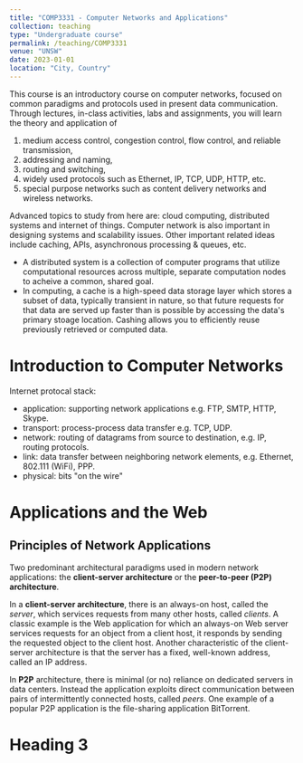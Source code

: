 ```yaml
---
title: "COMP3331 - Computer Networks and Applications"
collection: teaching
type: "Undergraduate course"
permalink: /teaching/COMP3331
venue: "UNSW"
date: 2023-01-01
location: "City, Country"
---
```


This course is an introductory course on computer networks, focused on common paradigms and protocols used in present data communication. Through lectures, in-class activities, labs and assignments, you will learn the theory and application of 

1. medium access control, congestion control, flow control, and reliable transmission,
2. addressing and naming,
3. routing and switching,
4. widely used protocols such as Ethernet, IP, TCP, UDP, HTTP, etc.
5. special purpose networks such as content delivery networks and wireless networks.

Advanced topics to study from here are: cloud computing, distributed systems and internet of things. Computer network is also important in designing systems and scalability issues. Other important related ideas include caching, APIs, asynchronous processing & queues, etc.
- A distributed system is a collection of computer programs that utilize computational resources across multiple, separate computation nodes to acheive a common, shared goal. 
- In computing, a cache is a high-speed data storage layer which stores a subset of data, typically transient in nature, so that future requests for that data are served up faster than is possible by accessing the data's primary stoage location. Cashing allows you to efficiently reuse previously retrieved or computed data. 


Introduction to Computer Networks
======

Internet protocal stack:
- application: supporting network applications e.g. FTP, SMTP, HTTP, Skype.
- transport: process-process data transfer e.g. TCP, UDP.
- network: routing of datagrams from source to destination, e.g. IP, routing protocols.
- link: data transfer between neighboring network elements, e.g. Ethernet, 802.111 (WiFi), PPP.
- physical: bits "on the wire"

Applications and the Web 
======

## Principles of Network Applications

Two predominant architectural paradigms used in modern network applications: the **client-server architecture** or the **peer-to-peer (P2P) architecture**.

In a **client-server architecture**, there is an always-on host, called the *server*, which services requests from many other hosts, called *clients*. A classic example is the Web application for which an always-on Web server services requests for an object from a client host, it responds by sending the requested object to the client host. Another characteristic of the client-server architecture is that the server has a fixed, well-known address, called an IP address. 

In **P2P** architecture, there is minimal (or no) reliance on dedicated servers in data centers. Instead the application exploits direct communication between pairs of intermittently connected hosts, called *peers*. One example of a popular P2P application is the file-sharing application BitTorrent. 

Heading 3
======